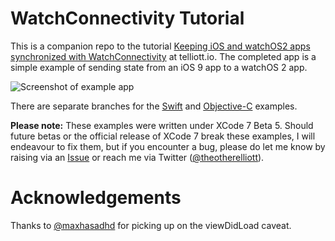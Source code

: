 # WatchConnectivity Tutorial

This is a companion repo to the tutorial [Keeping iOS and watchOS2 apps synchronized with WatchConnectivity](http://telliott.io/2015/08/11/how-to-communicate-between-ios-and-watchos2.html) at telliott.io. The completed app is a simple example of sending state from an iOS 9 app to a watchOS 2 app.

![Screenshot of example app](http://telliott.io/assets/how-to-communicate-between-ios-and-watchos2/running-app.png)

There are separate branches for the [Swift](https://github.com/theothertomelliott/WatchConnectivityTutorial/tree/Swift) and [Objective-C](https://github.com/theothertomelliott/WatchConnectivityTutorial/tree/Objective-C) examples.

**Please note:** These examples were written under XCode 7 Beta 5. Should future betas or the official release of XCode 7 break these examples, I will endeavour to fix them, but if you encounter a bug, please do let me know by raising via an [Issue](https://github.com/theothertomelliott/WatchConnectivityExamples/issues) or reach me via Twitter ([@theotherelliott](https://twitter.com/theotherelliott)).

# Acknowledgements

Thanks to [@maxhasadhd](https://twitter.com/maxhasadhd) for picking up on the viewDidLoad caveat.